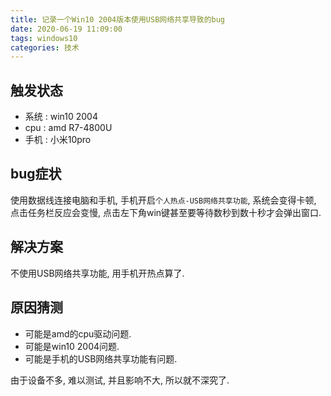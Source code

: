 ```yaml
---
title: 记录一个Win10 2004版本使用USB网络共享导致的bug
date: 2020-06-19 11:09:00
tags: windows10
categories: 技术
---
```


## 触发状态

- 系统 : win10 2004
- cpu : amd R7-4800U
- 手机 : 小米10pro

## bug症状

使用数据线连接电脑和手机, 手机开启`个人热点-USB网络共享功能`, 系统会变得卡顿, 点击任务栏反应会变慢, 点击左下角win键甚至要等待数秒到数十秒才会弹出窗口.

## 解决方案

不使用USB网络共享功能, 用手机开热点算了.

## 原因猜测

- 可能是amd的cpu驱动问题.
- 可能是win10 2004问题.
- 可能是手机的USB网络共享功能有问题.

由于设备不多, 难以测试, 并且影响不大, 所以就不深究了.